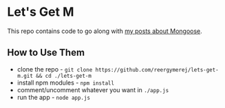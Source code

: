 # Let's Get M

This repo contains code to go along with [my posts about Mongoose](http://mean-greer.blogspot.com/search/label/mongoose).

## How to Use Them

* clone the repo - `git clone https://github.com/reergymerej/lets-get-m.git && cd ./lets-get-m` 
* install npm modules - `npm install`
* comment/uncomment whatever you want in `./app.js`
* run the app - `node app.js`
